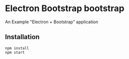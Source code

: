 # Electron Bootstrap bootstrap

An Example "Electron + Bootstrap" application

## Installation

    npm install
    npm start